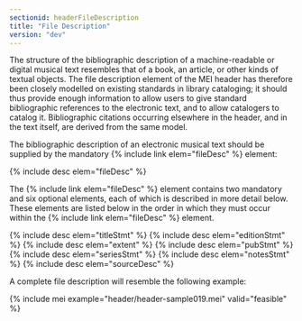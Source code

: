 ```yaml
---
sectionid: headerFileDescription
title: "File Description"
version: "dev"
---
```


The structure of the bibliographic description of a machine-readable or digital musical text resembles that of a book, an article, or other kinds of textual objects. The file description element of the MEI header has therefore been closely modelled on existing standards in library cataloging; it should thus provide enough information to allow users to give standard bibliographic references to the electronic text, and to allow catalogers to catalog it. Bibliographic citations occurring elsewhere in the header, and in the text itself, are derived from the same model.

The bibliographic description of an electronic musical text should be supplied by the mandatory {% include link elem="fileDesc" %} element:

{% include desc elem="fileDesc" %}

The {% include link elem="fileDesc" %} element contains two mandatory and six optional elements, each of which is described in more detail below. These elements are listed below in the order in which they must occur within the {% include link elem="fileDesc" %} element.

{% include desc elem="titleStmt" %}
{% include desc elem="editionStmt" %}
{% include desc elem="extent" %}
{% include desc elem="pubStmt" %}
{% include desc elem="seriesStmt" %}
{% include desc elem="notesStmt" %}
{% include desc elem="sourceDesc" %}

A complete file description will resemble the following example:

{% include mei example="header/header-sample019.mei" valid="feasible" %}
